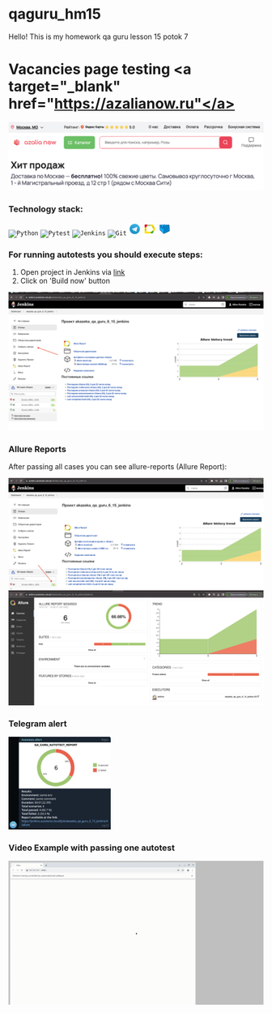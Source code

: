 # qaguru_hm15
Hello! This is my homework qa guru lesson 15 potok 7
# Vacancies page testing <a target="_blank" href="https://azalianow.ru"</a>

![main page](design/images/main_page.png)

### Technology stack:

<code><img width="5%" title="Python" src="https://cdn.jsdelivr.net/gh/devicons/devicon/icons/python/python-original.svg" /></code>
<code><img width="5%" title="Pytest" src="https://cdn.jsdelivr.net/gh/devicons/devicon/icons/pytest/pytest-original.svg" /></code>
<code><img width="5%" title="Jenkins" src="https://cdn.jsdelivr.net/gh/devicons/devicon/icons/jenkins/jenkins-line.svg" /></code>
<code><img width="5%" title="Git" src="https://cdn.jsdelivr.net/gh/devicons/devicon/icons/github/github-original.svg" /></code>
<code><img width="5%" title="Telegram" src="design/icons/Telegram.png" /></code>
<code><img width="5%" title="allure" src="design/icons/Allure_Report.png" /></code>
<code><img width="5%" title="Selenoid" src="design/icons/Selenoid.png" /></code>

### For running autotests you should execute steps:

1. Open project in Jenkins via <a target="_blank" href=" https://jenkins.autotests.cloud/job/hm_15_potok_7_klim/">link</a> 
2. Click on 'Build now' button

![jenkins](design/images/jenkins.png)

### Allure Reports

After passing all cases you can see allure-reports (Allure Report):

![allure](design/images/allure.png)
![allure-report](design/images/allure_report.png)


### Telegram alert

<img width="40%" title="alert" src="design/images/telegram.png" />

### Video Example with passing one autotest

![video](design/video/video.gif)



          
          
          
          